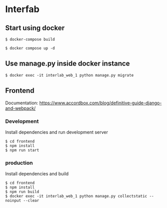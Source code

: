# Interfab

## Start using docker

```shell
$ docker-compose build
```

```shell
$ docker compose up -d
```

## Use manage.py inside docker instance

```shell
$ docker exec -it interlab_web_1 python manage.py migrate
```

## Frontend 
Documentation: https://www.accordbox.com/blog/definitive-guide-django-and-webpack/

### Development

Install dependencies and run development server

```shell
$ cd frontend
$ npm install
$ npm run start
```

### production

Install dependencies and build
```shell
$ cd frontend
$ npm install
$ npm run build
$ docker exec -it interlab_web_1 python manage.py collectstatic --noinput --clear
```